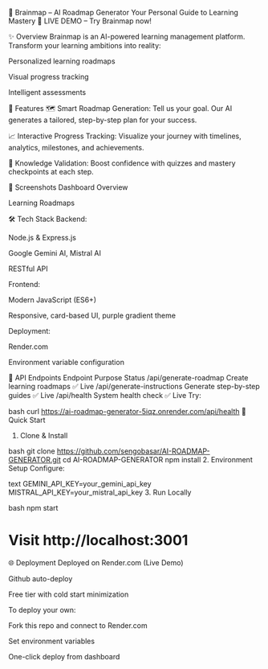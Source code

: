 🧠 Brainmap – AI Roadmap Generator
Your Personal Guide to Learning Mastery
🚀 LIVE DEMO – Try Brainmap now!

✨ Overview
Brainmap is an AI-powered learning management platform.
Transform your learning ambitions into reality:

Personalized learning roadmaps

Visual progress tracking

Intelligent assessments

🎯 Features
🗺️ Smart Roadmap Generation:
Tell us your goal. Our AI generates a tailored, step-by-step plan for your success.

📈 Interactive Progress Tracking:
Visualize your journey with timelines, analytics, milestones, and achievements.

🧠 Knowledge Validation:
Boost confidence with quizzes and mastery checkpoints at each step.

📸 Screenshots
Dashboard Overview

Learning Roadmaps

🛠️ Tech Stack
Backend:

Node.js & Express.js

Google Gemini AI, Mistral AI

RESTful API

Frontend:

Modern JavaScript (ES6+)

Responsive, card-based UI, purple gradient theme

Deployment:

Render.com

Environment variable configuration

🔗 API Endpoints
Endpoint	Purpose	Status
/api/generate-roadmap	Create learning roadmaps	✅ Live
/api/generate-instructions	Generate step-by-step guides	✅ Live
/api/health	System health check	✅ Live
Try:

bash
curl https://ai-roadmap-generator-5iqz.onrender.com/api/health
🚀 Quick Start
1. Clone & Install

bash
git clone https://github.com/sengobasar/AI-ROADMAP-GENERATOR.git
cd AI-ROADMAP-GENERATOR
npm install
2. Environment Setup
Configure:

text
GEMINI_API_KEY=your_gemini_api_key
MISTRAL_API_KEY=your_mistral_api_key
3. Run Locally

bash
npm start
# Visit http://localhost:3001
🌐 Deployment
Deployed on Render.com (Live Demo)

Github auto-deploy

Free tier with cold start minimization

To deploy your own:

Fork this repo and connect to Render.com

Set environment variables

One-click deploy from dashboard
